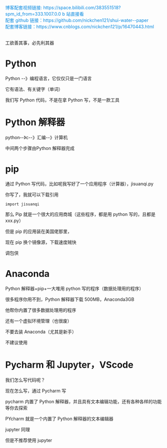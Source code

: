 <div><a href="https://space.bilibili.com/383551518?spm_id_from=333.1007.0.0" style="text-decoration: none; color: rgba(7, 137, 224, 1)" target="_blank">博客配套视频链接: https://space.bilibili.com/383551518?spm_id_from=333.1007.0.0  b 站直接看</a></div>

<div><a href="https://github.com/nickchen121/shui-water--paper" style="text-decoration: none; color: rgba(7, 137, 224, 1)" target="_blank">配套 github 链接：https://github.com/nickchen121/shui-water--paper</a></div>

<div><a href="https://www.cnblogs.com/nickchen121/p/16470443.html" style="text-decoration: none; color: rgba(7, 137, 224, 1)" target="_blank">配套博客链接：https://www.cnblogs.com/nickchen121/p/16470443.html</a></div><br>

工欲善其事，必先利其器

# Python

Python --》编程语言，它仅仅只是一门语言

它有语法、有关键字（单词）

我们写 Python 代码，不是在拿 Python 写，不是一款工具

# Python 解释器

python--》c--》汇编--》计算机

中间两个步骤由Python 解释器完成

# pip

通过 Python 写代码，比如呢我写好了一个应用程序（计算器），jisuanqi.py

你写了，我就可以下载引用

`import jisuanqi`

那么 Pip 就是一个很大的应用商城（这些程序，都是用 python 写的，且都是 xxx.py）

但是 pip 的应用装在美国佬那里，

现在 pip 换个镜像源，下载速度贼快



调包侠

# Anaconda

Python 解释器+pip+一大堆用 python 写的程序（数据处理用的程序）

很多程序你用不到，Python 解释器下载 500MB，Anaconda3GB

他帮你内置了很多数据处理用的程序



还有一个虚拟环境管理（也很废）

不要去装 Anaconda（尤其是新手）

不建议使用

# Pycharm 和 Jupyter，VScode

我们怎么写代码呢？

现在怎么写，通过 Pycharm 写



pycharm 内置了 Python 解释器，并且具有文本编辑功能，还有各种各样的功能等你去探索

PYcharm 就是一个内置了 Python 解释器的文本编辑器





jupyter 同理



但是不推荐使用 jupyter